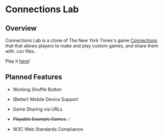 # Connections Lab

## Overview

Connections Lab is a clone of The New York Times's game [Connections](https://www.nytimes.com/games/connections) that that allows players to make and play custom games, and share them with .csv files.

Play it [here](https://jacobi-waldino.github.io/ConnectionsLab/)!

## Planned Features

- Working Shuffle Button

- (Better) Mobile Device Support

- Game Sharing via URLs

- ~~Playable Example Games~~ ✅

- W3C Web Standards Compliance
